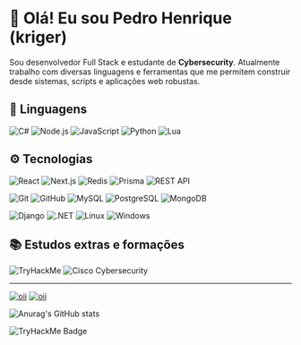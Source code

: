 # 👋 Olá! Eu sou Pedro Henrique (kriger)

Sou desenvolvedor Full Stack e estudante de **Cybersecurity**. Atualmente trabalho com diversas linguagens e ferramentas que me permitem construir desde sistemas, scripts e aplicações web robustas.

## 🚀 Linguagens
![C#](https://img.shields.io/badge/C%23-6A0DAD?style=for-the-badge&logo=c-sharp&logoColor=white)
![Node.js](https://img.shields.io/badge/Node.js-339933?style=for-the-badge&logo=node.js&logoColor=white)
![JavaScript](https://img.shields.io/badge/JavaScript-F7DF1E?style=for-the-badge&logo=javascript&logoColor=black)
![Python](https://img.shields.io/badge/Python-3776AB?style=for-the-badge&logo=python&logoColor=white)
![Lua](https://img.shields.io/badge/Lua-2C2D72?style=for-the-badge&logo=lua&logoColor=white)

## ⚙️ Tecnologias

![React](https://img.shields.io/badge/React-61DAFB?style=for-the-badge&logo=react&logoColor=black)
![Next.js](https://img.shields.io/badge/Next.js-000000?style=for-the-badge&logo=next.js&logoColor=white)
![Redis](https://img.shields.io/badge/Redis-DC382D?style=for-the-badge&logo=redis&logoColor=white)
![Prisma](https://img.shields.io/badge/Prisma-2D3748?style=for-the-badge&logo=prisma&logoColor=white)
![REST API](https://img.shields.io/badge/REST%20API-005571?style=for-the-badge&logo=json&logoColor=white)

![Git](https://img.shields.io/badge/Git-F05032?style=for-the-badge&logo=git&logoColor=white)
![GitHub](https://img.shields.io/badge/GitHub-181717?style=for-the-badge&logo=github&logoColor=white)
![MySQL](https://img.shields.io/badge/MySQL-4479A1?style=for-the-badge&logo=mysql&logoColor=white)
![PostgreSQL](https://img.shields.io/badge/PostgreSQL-4169E1?style=for-the-badge&logo=postgresql&logoColor=white)
![MongoDB](https://img.shields.io/badge/MongoDB-47A248?style=for-the-badge&logo=mongodb&logoColor=white)



![Django](https://img.shields.io/badge/Django-092E20?style=for-the-badge&logo=django&logoColor=white)
![.NET](https://img.shields.io/badge/.NET-512BD4?style=for-the-badge&logo=dotnet&logoColor=white)
![Linux](https://img.shields.io/badge/Linux-FCC624?style=for-the-badge&logo=linux&logoColor=black)
![Windows](https://img.shields.io/badge/Windows-0078D6?style=for-the-badge&logo=windows&logoColor=white)

## 📚 Estudos extras e formações

![TryHackMe](https://img.shields.io/badge/TryHackMe-EC1C24?style=for-the-badge&logo=tryhackme&logoColor=white)
![Cisco Cybersecurity](https://img.shields.io/badge/Cisco%20Cybersecurity-1A1F71?style=for-the-badge&logo=cisco&logoColor=white)

---


[![oii](https://img.shields.io/badge/Steam-000000?style=for-the-badge&logo=steam&logoColor=white)](https://steamcommunity.com/id/diabonaterrakk/)
[![oii](https://img.shields.io/badge/LinkedIn-0077B5?style=for-the-badge&logo=linkedin&logoColor=white)](https://www.linkedin.com/in/pedrokriger/)

![Anurag's GitHub stats](https://github-readme-stats.vercel.app/api?username=krigerofc&show_icons=true&theme=dracula)

![TryHackMe Badge](https://tryhackme-badges.s3.amazonaws.com/dev.kriger.png)
